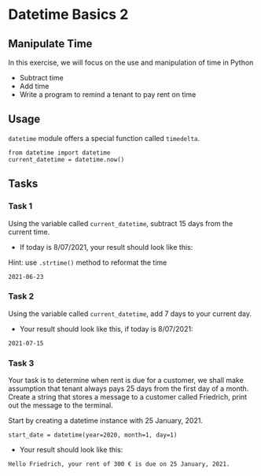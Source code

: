 # Datetime Basics 2

## Manipulate Time

In this exercise, we will focus on the use and manipulation of time in Python

- Subtract time
- Add time
- Write a program to remind a tenant to pay rent on time

##

## Usage

`datetime` module offers a special function called `timedelta`.

```
from datetime import datetime
current_datetime = datetime.now()
```

##

## Tasks

### Task 1

Using the variable called `current_datetime`, subtract 15 days from the current time.

- If today is 8/07/2021, your result should look like this:

Hint: use `.strtime()` method to reformat the time

```
2021-06-23
```

### Task 2

Using the variable called `current_datetime`, add 7 days to your current day.

- Your result should look like this, if today is 8/07/2021:

```
2021-07-15
```

### Task 3

Your task is to determine when rent is due for a customer, we shall make assumption that tenant always pays 25 days from the first day of a month. Create a string that stores a message to a customer called Friedrich, print out the message to the terminal.

Start by creating a datetime instance with 25 January, 2021.

`start_date = datetime(year=2020, month=1, day=1)`

- Your result should look like this:

```
Hello Friedrich, your rent of 300 € is due on 25 January, 2021.
```

